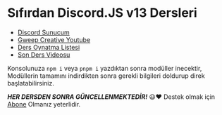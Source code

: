 # Sıfırdan Discord.JS v13 Dersleri
- [Discord Sunucum](https://discord.gg/rabel)
- [Gweep Creative Youtube](https://youtube.com/GweepCreativeOfficial)
- [Ders Oynatma Listesi](https://www.youtube.com/playlist?list=PLh0_Cl_pAN63tTx8Yw3J0IVuVDuo9ogi8)
- [Son Ders Videosu](https://www.youtube.com/watch?v=PY7BrKBKMeI&list=PLh0_Cl_pAN63tTx8Yw3J0IVuVDuo9ogi8&index=1)

Konsolunuza `npm i` veya `pnpm i` yazdıktan sonra modüller inecektir,
Modüllerin tamamını indirdikten sonra gerekli bilgileri doldurup direk başlatabilirsiniz.

***HER DERSDEN SONRA GÜNCELLENMEKTEDİR!*** 😃❤️
Destek olmak için [Abone](https://www.youtube.com/GweepCreativeOfficial/?sub_confirmation=1) Olmanız yeterlidir.
